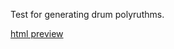 Test for generating drum polyruthms.



[html preview](https://rawgit.com/AtActionPark/polyrythmGen/master/index.html)
